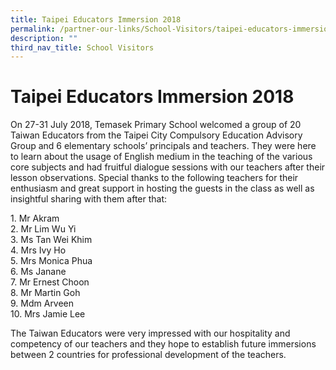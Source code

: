 ```yaml
---
title: Taipei Educators Immersion 2018
permalink: /partner-our-links/School-Visitors/taipei-educators-immersion-2018
description: ""
third_nav_title: School Visitors
---
```

Taipei Educators Immersion 2018
===============================

On 27-31 July 2018, Temasek Primary School welcomed a group of 20 Taiwan Educators from the Taipei City Compulsory Education Advisory Group and 6 elementary schools’ principals and teachers. They were here to learn about the usage of English medium in the teaching of the various core subjects and had fruitful dialogue sessions with our teachers after their lesson observations. Special thanks to the following teachers for their enthusiasm and great support in hosting the guests in the class as well as insightful sharing with them after that:

1\.  Mr Akram
    <br>2\.  Mr Lim Wu Yi
    <br> 3.  Ms Tan Wei Khim
    <br>4.  Mrs Ivy Ho
    <br>5.  Mrs Monica Phua
    <br>6.  Ms Janane
    <br>7.  Mr Ernest Choon
    <br>8.  Mr Martin Goh
    <br>9.  Mdm Arveen
    <br>10.  Mrs Jamie Lee
    

The Taiwan Educators were very impressed with our hospitality and competency of our teachers and they hope to establish future immersions between 2 countries for professional development of the teachers.